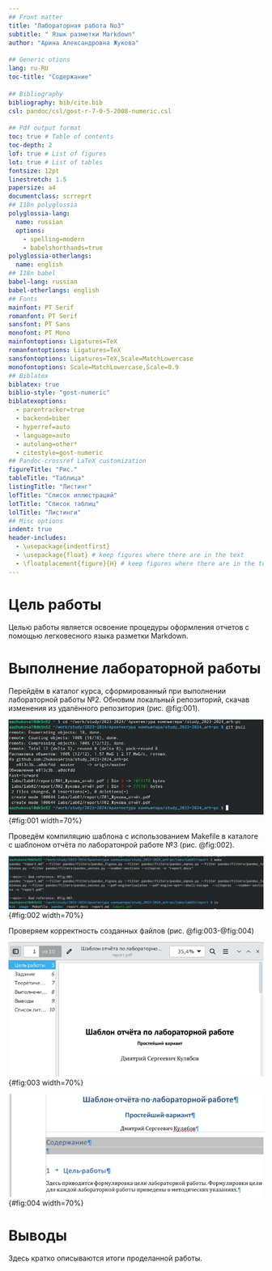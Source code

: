```yaml
---
## Front matter
title: "Лабораторная работа No3"
subtitle: " Язык разметки Markdown"
author: "Арина Александровна Жукова"

## Generic otions
lang: ru-RU
toc-title: "Содержание"

## Bibliography
bibliography: bib/cite.bib
csl: pandoc/csl/gost-r-7-0-5-2008-numeric.csl

## Pdf output format
toc: true # Table of contents
toc-depth: 2
lof: true # List of figures
lot: true # List of tables
fontsize: 12pt
linestretch: 1.5
papersize: a4
documentclass: scrreprt
## I18n polyglossia
polyglossia-lang:
  name: russian
  options:
	- spelling=modern
	- babelshorthands=true
polyglossia-otherlangs:
  name: english
## I18n babel
babel-lang: russian
babel-otherlangs: english
## Fonts
mainfont: PT Serif
romanfont: PT Serif
sansfont: PT Sans
monofont: PT Mono
mainfontoptions: Ligatures=TeX
romanfontoptions: Ligatures=TeX
sansfontoptions: Ligatures=TeX,Scale=MatchLowercase
monofontoptions: Scale=MatchLowercase,Scale=0.9
## Biblatex
biblatex: true
biblio-style: "gost-numeric"
biblatexoptions:
  - parentracker=true
  - backend=biber
  - hyperref=auto
  - language=auto
  - autolang=other*
  - citestyle=gost-numeric
## Pandoc-crossref LaTeX customization
figureTitle: "Рис."
tableTitle: "Таблица"
listingTitle: "Листинг"
lofTitle: "Список иллюстраций"
lotTitle: "Список таблиц"
lolTitle: "Листинги"
## Misc options
indent: true
header-includes:
  - \usepackage{indentfirst}
  - \usepackage{float} # keep figures where there are in the text
  - \floatplacement{figure}{H} # keep figures where there are in the text
---
```


# Цель работы

Целью работы является освоение процедуры оформления отчетов с помощью легковесного
языка разметки Markdown.

# Выполнение лабораторной работы

Перейдём в каталог курса, сформированный при выполнении лабораторной работы №2. Обновим локальный репозиторий, скачав изменения из удалённого репозитория (рис. @fig:001).

![Обновление локального репозитория](image/Рис_2.1.jpg){#fig:001 width=70%}

Проведём компиляцию шаблона с использованием Makefile в каталоге с шаблоном отчёта по лаборатонрой работе №3 (рис. @fig:002).

![Компиляция шаблона](image/Рис_2.2.jpg){#fig:002 width=70%}

Проверяем корректность созданных файлов (рис. @fig:003-@fig:004)

![report.pdf](image/Рис_2.3.jpg){#fig:003 width=70%}

![report.docx](image/Рис_2.4.jpg){#fig:004 width=70%}

# Выводы


Здесь кратко описываются итоги проделанной работы.


